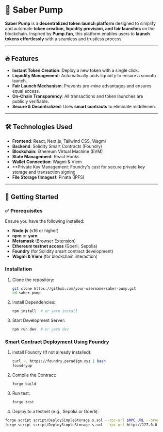 # 🚀 Saber Pump  

**Saber Pump** is a **decentralized token launch platform** designed to simplify and automate **token creation, liquidity provision, and fair launches** on the blockchain. Inspired by **Pump.fun**, this platform enables users to **launch tokens effortlessly** with a seamless and trustless process.  

---

## 🔥 Features  
- **Instant Token Creation**: Deploy a new token with a single click.  
- **Liquidity Management**: Automatically adds liquidity to ensure a smooth launch.  
- **Fair Launch Mechanism**: Prevents pre-mine advantages and ensures equal access.  
- **On-Chain Transparency**: All transactions and token launches are publicly verifiable.  
- **Secure & Decentralized**: Uses **smart contracts** to eliminate middlemen.  

---

## 🛠 Technologies Used  
- **Frontend**: React, Next.js, Tailwind CSS, Wagmi  
- **Backend**: Solidity Smart Contracts (Foundry)  
- **Blockchain**: Ethereum Virtual Machine (EVM)  
- **State Management**: React Hooks  
- **Wallet Connection**: Wagmi & Viem  
- **Private Key Management: Foundry's cast for secure private key storage and transaction signing
- **File Storage (Images)**: Pinata (IPFS)

---

## 📌 Getting Started  

### ✅ Prerequisites  
Ensure you have the following installed:  
- **Node.js** (v16 or higher)  
- **npm** or **yarn**  
- **Metamask** (Browser Extension)  
- **Ethereum testnet access** (Goerli, Sepolia)  
- **Foundry** (for Solidity smart contract development)  
- **Wagmi & Viem** (for blockchain interaction)  


### Installation
1. Clone the repository:

   ```bash
   git clone https://github.com/your-username/saber-pump.git
   cd saber-pump
   
3. Install Dependencies:
   ```bash
   npm install  # or yarn install

4. Start Development Server:
   ```bash
   npm run dev  # or yarn dev

### Smart Contract Deployment Using Foundry

1. install Foundry (If not already installed):
   ```bash
   curl -L https://foundry.paradigm.xyz | bash
   foundryup

2. Compile the Contract: 
   ```bash
   forge build

3. Run test:
   ```bash
   forge test

4. Deploy to a testnet (e.g., Sepolia or Goerli):
   
  ```bash
  forge script script/DeploySimpleStorage.s.sol --rpc-url $RPC_URL --broadcast --private-key $PRIVATE_KEY
  forge script script/DeploySimpleStorage.s.sol --rpc-url http://127.0.0.1:8545 --broadcast --account nameOfAccountGoesHere --sender 0xf39fd6e51aad88f6f4ce6ab8827279cfffb92266
